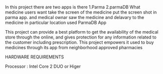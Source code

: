 In this project there are two apps is there 
1.Parma
2.parmaDB
What medicine users want take the screen of the medicine put the screen shot in parma app. and medical ownar saw the medicine and delavary to the medicine in particular location used ParmaDB App


This project can provide a best platform to get the availability of the medical store through the
online, and gives protection for any information related to the customer including prescription.
This project empowers it used to buy medicines through its app from neighborhood approved
pharmacies


HARDWARE REQUIREMENTS

Processor       :      Intel Core 2 DUO or Higer


